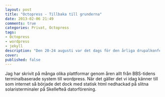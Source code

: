 ```yaml
---
layout: post
title: "Octopress - Tillbaka till grunderna"
date: 2013-02-06 21:49
comments: true
categories: Privat, Octopress
tags: 
- Octopress
- wordpress
- jekyll
description: "Den 20-24 augusti var det dags för den årliga drupalkonferensen Drupalcon, denna gång i öltäta München."
cover:
published: false
---
```

Jag har skrivit på många olika plattformar genom åren allt från BBS-tidens terminalbaserade system till wordpress. När det gäller det vi idag känner till som internet så började det dock med statisk html nedhackad på slitna solaristerminaler på Skellefteå datorförening. 

